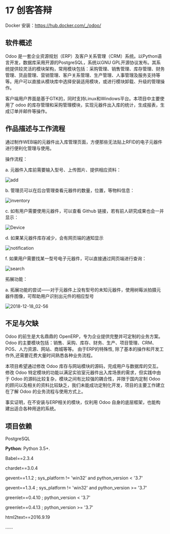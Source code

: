 # 17 创客答辩

Docker 安装：https://hub.docker.com/_/odoo/



## 软件概述

Odoo 是一套企业资源规划（ERP）及客户关系管理（CRM）系统。以Python语言开发，数据库采用开源的PostgreSQL，系统以GNU GPL开源协议发布。其系统提供较灵活的模块架构，常用模块包括：采购管理、销售管理、库存管理、财务管理、货品管理、营销管理、客户关系管理、生产管理、人事管理及服务支持等等。用户可以直接从模块库中选择安装适用模块，或进行模块卸载、升级的管理操作。

客户端用户界面是基于GTK的，同时支持Linux和Windows平台。本项目中主要使用了 odoo 的库存管理和采购管理模块，实现元器件出入库的统计，生成报表，生成订单并邮件等操作。



## 作品描述与工作流程

通过制作WEB端的元器件出入库管理页面，方便那些无法贴上RFID的电子元器件进行便利化管理与使用。

操作流程：

 

a. 元器件入库前需要输入型号、上传图片、提供相应资料：

![add](E:\typora-note\img\add.png)

b. 管理员可以在后台管理查看元器件的数量，位置，等物料信息：

![inventory](E:\typora-note\img\inventory.png)

 

c. 如有用户需要使用元器件，可以查看 Github 链接，若有前人研究成果也会一并显示：

![Device](E:\typora-note\img\Device.png)

d. 如果某元器件库存减少，会有网页端的通知显示

![notification](E:\typora-note\img\notification.png)

f. 如果用户需要找某一型号电子元器件，可以直接通过网页端进行查询：

![search](E:\typora-note\img\search.png)

 

拓展功能：

a. 拓展功能的尝试——对于元器件上没有型号的未知元器件，使用树莓派拍摄元器件图像，可帮助用户识别出元件的相应型号

![2018-12-18_02-56](E:\typora-note\img\2018-12-18_02-56.png)



## 不足与欠缺

Odoo 的前生是大名鼎鼎的 OpenERP，专为企业提供完整并可定制的业务方案。Odoo 的主要模块包括：销售、采购、库存、财务、生产、项目管理、CRM、POS、人力资源、网站、商城等等。 由于ERP的特殊性, 除了基本的操作和开发工作外,还需要花费大量时间熟悉各种业务流程。

本项目希望通过修改 Odoo 库存与网站模块的源码，完成用户与数据库的交互。修改 Odoo 特定模块的功能以满足实验室元器件出入库场景的需求，但实践中由于 Odoo 的源码比较复杂，模块之间有比较强的耦合性，并限于国内定制 Odoo 的顾问以及相关的资料比较缺乏，我们未能成功定制化开发，项目的主要工作建立在了解 Odoo 的业务流程与使用方式上。

事实证明，在不安装与ERP相关的模块，仅利用 Odoo 自身的底层框架，也能构建出适合各种用途的系统。

 

## 项目依赖

PostgreSQL

**Python**: Python 3.5+.

Babel==2.3.4

chardet==3.0.4

gevent==1.1.2 ; sys_platform != 'win32' and python_version < '3.7'

gevent==1.3.4 ; sys_platform != 'win32' and python_version >= '3.7'

greenlet==0.4.10 ; python_version < '3.7'

greenlet==0.4.13 ; python_version >= '3.7'

html2text==2016.9.19

……

 

